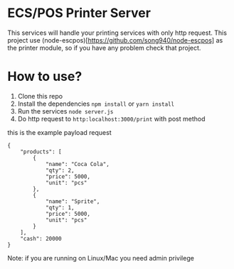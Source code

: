 # ECS/POS Printer Server
This services will handle your printing services with only http request. This project use (node-escpos)[https://github.com/song940/node-escpos] as the printer module, so if you have any problem check that project.

# How to use?
1. Clone this repo
2. Install the dependencies `npm install` or `yarn install`
3. Run the services `node server.js`
4. Do http request to `http:localhost:3000/print` with post method

this is the example payload request
```
{
	"products": [
		{
			"name": "Coca Cola",
			"qty": 2,
			"price": 5000,
			"unit": "pcs"
		},
		{
			"name": "Sprite",
			"qty": 1,
			"price": 5000,
			"unit": "pcs"
		}
	],
	"cash": 20000
}
```
Note: if you are running on Linux/Mac you need admin privilege

